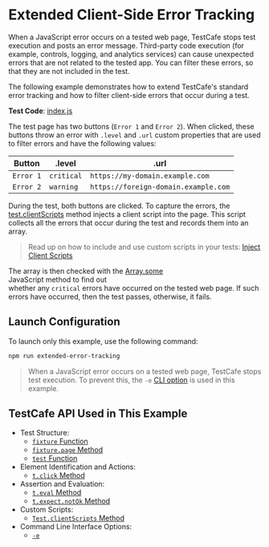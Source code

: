 # Extended Client-Side Error Tracking

When a JavaScript error occurs on a tested web page, TestCafe stops test execution and posts an error message. Third-party code execution (for example, controls, logging, and analytics services) can cause unexpected errors that are not related to the tested app. You can filter these errors, so that they are not included in the test.

The following example demonstrates how to extend TestCafe's standard error tracking and how to filter client-side errors that occur during a test.

**Test Code**: [index.js](index.js)

The test page has two buttons (`Error 1` and `Error 2`). When clicked, these buttons throw an error with `.level` and `.url` custom properties that are used to filter errors and have the following values:

|Button|.level|.url|
|------|--------|-----|
|`Error 1`|`critical`|`https://my-domain.example.com`|
|`Error 2`|`warning`|`https://foreign-domain.example.com`|

During the test, both buttons are clicked. To capture the errors, the [test.clientScripts](https://devexpress.github.io/testcafe/documentation/reference/test-api/test/clientscripts.html) method injects a client script into the page. This script collects all the errors that occur during the test and records them into an array.

> Read up on how to include and use custom scripts in your tests: [Inject Client Scripts](https://devexpress.github.io/testcafe/documentation/guides/advanced-guides/inject-client-scripts.html)

The array is then checked with the [Array.some](https://developer.mozilla.org/en-US/docs/Web/JavaScript/Reference/Global_Objects/Array/some) JavaScript method to find out whether any `critical` errors have occurred on the tested web page. If such errors have occurred, then the test passes, otherwise, it fails.

## Launch Configuration

To launch only this example, use the following command:

```sh
npm run extended-error-tracking
```

> When a JavaScript error occurs on a tested web page, TestCafe stops test execution. To prevent this, the `-e` [CLI option](https://devexpress.github.io/testcafe/documentation/reference/command-line-interface.html#-e---skip-js-errors) is used in this example.

## TestCafe API Used in This Example

* Test Structure:
  * [`fixture` Function](https://devexpress.github.io/testcafe/documentation/reference/test-api/global/fixture.html)
  * [`fixture.page` Method](https://devexpress.github.io/testcafe/documentation/reference/test-api/fixture/page.html)
  * [`test` Function](https://devexpress.github.io/testcafe/documentation/reference/test-api/global/test.html)
* Element Identification and Actions:
  * [`t.click` Method](https://devexpress.github.io/testcafe/documentation/reference/test-api/testcontroller/click.html)
* Assertion and Evaluation:
  * [`t.eval` Method](https://devexpress.github.io/testcafe/documentation/reference/test-api/testcontroller/eval.html)
  * [`t.expect.notOk` Method](https://devexpress.github.io/testcafe/documentation/reference/test-api/testcontroller/expect/notok.html)
* Custom Scripts:
  * [`Test.clientScripts` Method](https://devexpress.github.io/testcafe/documentation/reference/test-api/test/clientscripts.html)
* Command Line Interface Options:
  * [`-e`](https://devexpress.github.io/testcafe/documentation/reference/command-line-interface.html#-e---skip-js-errors)
